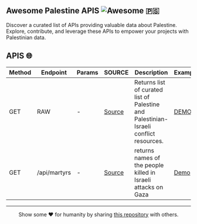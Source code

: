 <!-- Intro -->
## Awesome Palestine APIS ![Awesome](https://badgen.net/badge/icon/Awesome/0088cc?icon=awesome&label&color=514b6d&labelColor=70616d) 🇵🇸

Discover a curated list of APIs providing valuable data about Palestine. Explore, contribute, and leverage these APIs to empower your projects with Palestinian data. 

<!-- APIS list -->

## APIS 🌐

<table>
  <thead>
    <tr>
      <th>Method</th>
      <th>Endpoint</th>
      <th>Params</th>
      <th>SOURCE</th>
      <th>Description</th>
      <th>Example</th>
    </tr>
  </thead>
  <tbody>
    <tr>
      <td>GET</td>
      <td>RAW</td>
      <td>-</td>
      <td><a href="https://github.com/aborazmeh/awesome-palestine">Source</a></td>
      <td>Returns list of curated list of Palestine and Palestinian-Israeli conflict resources.</td>
      <td>
        <a href="https://raw.githubusercontent.com/Zain-ul-din/awesome-palestine-apis/master/data/awesome-palestine.json">
          DEMO
        </a>
      </td>
    </tr>
    <tr>
      <td>GET</td>
      <td>/api/martyrs</td>
      <td>-</td>
      <td><a href="https://github.com/Zain-ul-din/The-Palestinian-Side">Source</a></td>
      <td>returns names of the people killed in Israeli attacks on Gaza</td>
      <td><a href="https://www.palestineside.site/api/martyrs">Demo</a></td>
    </tr>
  </tbody>
</table>


<!-- footer -->
---

<div align="center" style="font-weight=bold">
Show some ❤️ for humanity by sharing <a href="https://github.com/Zain-ul-din/awesome-palestine-apis" target="_blank">this repository</a> with others.
</div>
